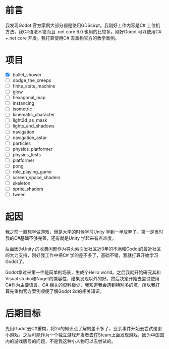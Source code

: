 # 前言
我发现Godot 官方案例大部分都是使用GDScirpt。我刚好工作内容是C# 上位机方法，我C#语法不错而且 .net core 6.0 也用的比较多。刚好Godot 可以使用C# +.net core 开发。我打算使用C# 去重构官方的教学案例。 

# 项目
- [x] bullet_shower
- [ ] dodge_the_creeps
- [ ] finite_state_machine
- [ ] glow
- [ ] hexagonal_map
- [ ] instancing
- [ ] isometric
- [ ] kinematic_character
- [ ] light2d_as_mask
- [ ] lights_and_shadows
- [ ] navigation
- [ ] navigation_astar
- [ ] particles
- [ ] physics_platformer
- [ ] physics_tests
- [ ] platformer
- [ ] pong
- [ ] role_playing_game
- [ ] screen_space_shaders
- [ ] skeleton
- [ ] sprite_shaders
- [ ] tween
# 起因
我之前一直想学做游戏，但是大学的时候学习Unity 学到一半放弃了。第一是当时我的C#基础不够完善，还有就是Unity 学起来有点难度。

后面因为Unity 的收费问题作为导火索引发社区近3年的不满和Godot的最近社区的大力支持，刚好我工作中把C# 学的差不多了，基础不错，我就打算开始学习Godot了。

Godot拿过来第一件是简单的场景，生成个Hello world。之后我就开始研究其和Visual studio和Nuget的兼容性，结果发现以外的好。然后决定开始去尝试使用C#作为主要语言。C# 相关的资料极少，我知道我会遇到特别多的坑，所以我打算先重构官方案例顺便了解Godot 2d的相关知识。

# 后期目标
先用Godot去C#重构，将2d的知识点了解的差不多了，业余事件开始去尝试谢谢小游戏。之后可能作为一个独立游戏开发者去在Steam上面发现游戏，因为中国国内的游戏版号的问题，不是我这种小人物可以去尝试的。 